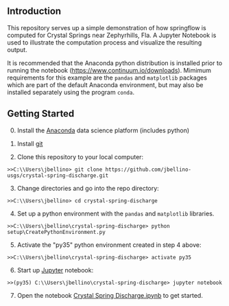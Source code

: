 Introduction
-----------------------------------------------

 This repository serves up a simple demonstration of how springflow is
 computed for Crystal Springs near Zephyrhills, Fla. A Jupyter Notebook
 is used to illustrate the computation process and visualize the resulting
 output.

 It is recommended that the Anaconda python distribution is installed
 prior to running the notebook (https://www.continuum.io/downloads).
 Mimimum requirements for this example are the `pandas` and `matplotlib` packages
 which are part of the default Anaconda environment, but may also be installed
 separately using the program `conda`.

 Getting Started
-----------------------------------------------

 0. Install the <a href="https://www.continuum.io/downloads" target="_blank">Anaconda</a> data science platform (includes python)

 1. Install <a href="https://git-scm.com/book/en/v2/Getting-Started-Installing-Git" target="_blank">git</a>

 2. Clone this repository to your local computer:

  `>>C:\\Users\jbellino> git clone https://github.com/jbellino-usgs/crystal-spring-discharge.git`

 3. Change directories and go into the repo directory:

  `>>C:\\Users\jbellino> cd crystal-spring-discharge`
  
 4. Set up a python environment with the `pandas` and `matplotlib` libraries.
  
  `>>C:\\Users\jbellino\crystal-spring-discharge> python setup\CreatePythonEnvironment.py`

 5. Activate the "py35" python environment created in step 4 above:

  `>>C:\\Users\jbellino\crystal-spring-discharge> activate py35`

 6. Start up <a href="http://jupyter.org/" target="_blank">Jupyter</a> notebook:

  `>>(py35) C:\\Users\jbellino\crystal-spring-discharge> jupyter notebook`

 7. Open the notebook <a href="https://github.com/jbellino-usgs/crystal-spring-discharge/blob/master/Crystal%20Spring%20Discharge.ipynb">Crystal Spring Discharge.ipynb</a> to get started.
 